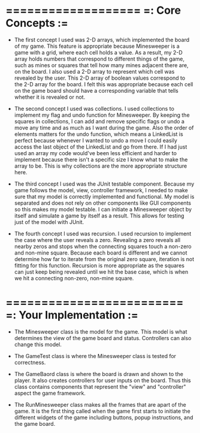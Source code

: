 ===================
=: Core Concepts :=
===================

- The first concept I used was 2-D arrays, which implemented the board of my game. This feature is appropriate because Minesweeper is a game with
  a grid, where each cell holds a value. As a result, my 2-D array holds numbers that correspond to different things of the game, such as mines or 
  squares that tell how many mines adjacent there are, on the board. I also used a 2-D array to represent which cell was revealed by the user. 
  This 2-D array of boolean values correspond to the 2-D array for the board. I felt this was appropriate because each cell on the game board 
  should have a corresponding variable that tells whether it is revealed or not. 

- The second concept I used was collections. I used collections to implement my flag and undo function for Minesweeper. By 
  keeping the squares in collections, I can add and remove specific flags or undo a move any time and as much as I want during the game. 
  Also the order of elements matters for the undo function, which means a LinkedList is perfect because whenever I wanted to undo a move I 
  could easily access the last object of the LinkedList and go from there. If I had just used an array my code would've been less efficient 
  and harder to implement because there isn't a specific size I know what to make the array to be. This is why collections are the more appropriate 
  structure here.
    
- The third concept I used was the JUnit testable component. Because my game follows the model, view, controller framework, I needed to make 
  sure that my model is correctly implemented and functional. My model is separated and does not rely on other components like GUI components so 
  this makes my model testable. I can initiate a Minesweeper object by itself and simulate a game by itself as a result. This allows for testing 
  just of the model with JUnit. 

- The fourth concept I used was recursion. I used recursion to implement the case where the user reveals a zero. Revealing a zero reveals all 
  nearby zeros and stops when the connecting squares touch a non-zero and non-mine square. Because each board is different and we cannot determine 
  how far to iterate from the original zero square, iteration is not fitting for this function. Recursion is more appropriate as the squares can 
  just keep being revealed until we hit the base case, which is when we hit a connecting non-zero, non-mine square. 

=========================
=: Your Implementation :=
=========================
- The Minesweeper class is the model for the game. This model is what determines the view of the game board and status. Controllers can also change 
this model.
	
- The GameTest class is where the Minesweeper class is tested for correctness.

- The GameBaord class is where the board is drawn and shown to the player. It also creates controllers for user inputs on the board. Thus this class
contains components that represent the "view" and "controller" aspect the game framework. 
	
- The RunMinesweeper class makes all the frames that are apart of the game. It is the first thing called when the game first starts to initiate the 
different widgets of the game including buttons, popup instructions, and the game board.  

